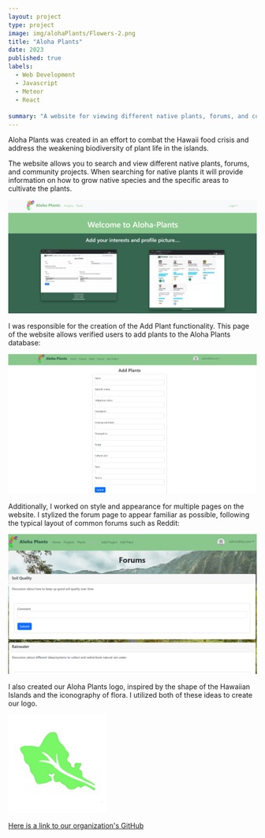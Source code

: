 ```yaml
---
layout: project
type: project
image: img/alohaPlants/Flowers-2.png
title: "Aloha Plants"
date: 2023
published: true
labels:
  - Web Development
  - Javascript
  - Meteor
  - React
  
summary: "A website for viewing different native plants, forums, and community projects."
---
```




Aloha Plants was created in an effort to combat the Hawaii food crisis and address the weakening biodiversity of plant life in the islands.

The website allows you to search and view different native plants, forums, and community projects. When searching for native plants it will provide information on how to grow native species and the specific areas to cultivate the plants.

<img class="img-fluid" src="../img/alohaPlants/landing.png">

I was responsible for the creation of the Add Plant functionality. This page of the website allows verified users to add plants to the Aloha Plants database:

<img class="img-fluid" src="../img/alohaPlants/addplant.png">

Additionally, I worked on style and appearance for multiple pages on the website. I stylized the forum page to appear familiar as possible, following the typical layout of common forums such as Reddit:

<img class="img-fluid" src="../img/alohaPlants/forums.png">

I also created our Aloha Plants logo, inspired by the shape of the Hawaiian Islands and the iconography of flora. I utilized both of these ideas to create our logo.

<img width="200px" class="img-fluid" src="../img/alohaPlants/Flowers-2.png">

 [Here is a link to our organization's GitHub](https://github.com/tech-for-a-greener-hawaii/aloha-plants)
